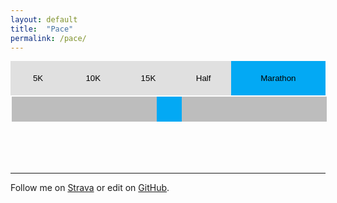 ```yaml
---
layout: default
title:  "Pace"
permalink: /pace/
---
```


<style>

.pace {
  width: 100%;
  text-align: center;
}

.pace button {
  background-color: #E0E0E0;
  float: left;
  border: none;
  outline: none;
  cursor: pointer;
  padding-top: 20px;
  padding-bottom: 20px;
}
.pace button:hover {
  background-color: #BDBDBD;
}
.pace button.active {
  background-color: #03A9F4;
}

#slider {
  -webkit-appearance: none;
  width: 100%;
  height: 40px;
  background: #BDBDBD;
  outline: none;
  -webkit-border-radius:0;
  border-radius:0;
}
#slider::-webkit-slider-thumb {
  -webkit-appearance: none;
  appearance: none;
  width: 40px;
  height: 40px;
  outline: none;
  background: #03A9F4;
  cursor: pointer;
}
#slider::-moz-range-thumb {
  width: 40px;
  height: 40px;
  outline: none;
  background: #03A9F4;
  cursor: pointer;
}

#uiTime {
  font-size: 80px;
  font-weight: bold;
  line-height: normal;
  align: center;
  margin-bottom: 0;
}
#uiPace {
  color: #9E9E9E;
  font-size: 40px;
  font-weight: bold;
  line-height: normal;
  align: center;
  margin-top: 0;
}

</style>

<div class="pace">
  <button class="distanceTab" style="width: 17.5%;" onclick="setDistance(event, '5')">5K</button>
  <button class="distanceTab" style="width: 17.5%;" onclick="setDistance(event, '10')">10K</button>
  <button class="distanceTab" style="width: 17.5%;" onclick="setDistance(event, '15')">15K</button>
  <button class="distanceTab" style="width: 17.5%;" onclick="setDistance(event, '21.0975')">Half</button>
  <button class="distanceTab active" style="width: 30%;" onclick="setDistance(event, '42.195')">Marathon</button>

  <!-- min pace 2:20 (140s) to max pace 10:00 (600s) -->
  <input type="range" min="140" max="600" value="370" id="slider">

  <p id="uiTime"></p>
  <p id="uiPace"></p>
</div>

<article>
  <div class="social">
    <hr>
    Follow me on <a href="https://www.strava.com/athletes/martinbuberl" target="_blank">Strava</a> or edit on <a href="https://github.com/{{ site.repository }}/edit/master/docs/{{ page.path }}" target="_blank">GitHub</a>.
  </div>
</article>

<script>
  var distance = 42.195; // marathon as default
  var slider = document.getElementById('slider');
  var pace = slider.value;

  slider.oninput = function() {
    pace = this.value;
    update();
  }

  function setDistance(evt, meters) {
    var distanceTab = document.getElementsByClassName("distanceTab");
    for (var i = 0; i < distanceTab.length; i++) {
      distanceTab[i].className = distanceTab[i].className.replace(" active", "");
    }

    evt.currentTarget.className += " active";
    distance = meters;

    update();
  }

  function update() {
    var totalSeconds = distance * pace; // total time in seconds = distance in km * pace in seconds

    var uiTime = document.getElementById('uiTime');
    uiTime.innerHTML = formatToHHMMSS(totalSeconds);

    var uiPace = document.getElementById('uiPace');
    uiPace.innerHTML = `${formatToHHMMSS(pace)} min/km`;
  }

  function formatToHHMMSS(seconds) {
    return new Date(seconds * 1000).toISOString().substr(11, 8)
  }

  update();
</script>
